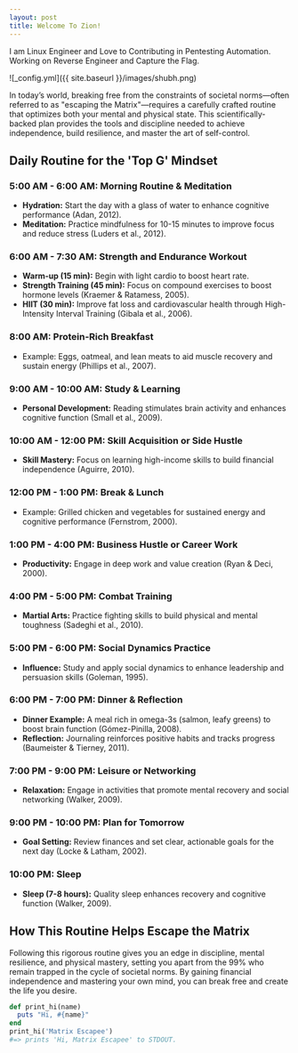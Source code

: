 ```yaml
---
layout: post
title: Welcome To Zion!
---
```


I am Linux Engineer and Love to Contributing in Pentesting  Automation. Working on  Reverse Engineer and Capture the Flag.

![_config.yml]({{ site.baseurl }}/images/shubh.png)

In today’s world, breaking free from the constraints of societal norms—often referred to as "escaping the Matrix"—requires a carefully crafted routine that optimizes both your mental and physical state. This scientifically-backed plan provides the tools and discipline needed to achieve independence, build resilience, and master the art of self-control.

## Daily Routine for the 'Top G' Mindset

### 5:00 AM - 6:00 AM: Morning Routine & Meditation
- **Hydration:** Start the day with a glass of water to enhance cognitive performance (Adan, 2012).
- **Meditation:** Practice mindfulness for 10-15 minutes to improve focus and reduce stress (Luders et al., 2012).

### 6:00 AM - 7:30 AM: Strength and Endurance Workout
- **Warm-up (15 min):** Begin with light cardio to boost heart rate.
- **Strength Training (45 min):** Focus on compound exercises to boost hormone levels (Kraemer & Ratamess, 2005).
- **HIIT (30 min):** Improve fat loss and cardiovascular health through High-Intensity Interval Training (Gibala et al., 2006).

### 8:00 AM: Protein-Rich Breakfast
- Example: Eggs, oatmeal, and lean meats to aid muscle recovery and sustain energy (Phillips et al., 2007).

### 9:00 AM - 10:00 AM: Study & Learning
- **Personal Development:** Reading stimulates brain activity and enhances cognitive function (Small et al., 2009).

### 10:00 AM - 12:00 PM: Skill Acquisition or Side Hustle
- **Skill Mastery:** Focus on learning high-income skills to build financial independence (Aguirre, 2010).

### 12:00 PM - 1:00 PM: Break & Lunch
- Example: Grilled chicken and vegetables for sustained energy and cognitive performance (Fernstrom, 2000).

### 1:00 PM - 4:00 PM: Business Hustle or Career Work
- **Productivity:** Engage in deep work and value creation (Ryan & Deci, 2000).

### 4:00 PM - 5:00 PM: Combat Training
- **Martial Arts:** Practice fighting skills to build physical and mental toughness (Sadeghi et al., 2010).

### 5:00 PM - 6:00 PM: Social Dynamics Practice
- **Influence:** Study and apply social dynamics to enhance leadership and persuasion skills (Goleman, 1995).

### 6:00 PM - 7:00 PM: Dinner & Reflection
- **Dinner Example:** A meal rich in omega-3s (salmon, leafy greens) to boost brain function (Gómez-Pinilla, 2008).
- **Reflection:** Journaling reinforces positive habits and tracks progress (Baumeister & Tierney, 2011).

### 7:00 PM - 9:00 PM: Leisure or Networking
- **Relaxation:** Engage in activities that promote mental recovery and social networking (Walker, 2009).

### 9:00 PM - 10:00 PM: Plan for Tomorrow
- **Goal Setting:** Review finances and set clear, actionable goals for the next day (Locke & Latham, 2002).

### 10:00 PM: Sleep
- **Sleep (7-8 hours):** Quality sleep enhances recovery and cognitive function (Walker, 2009).

## How This Routine Helps Escape the Matrix

Following this rigorous routine gives you an edge in discipline, mental resilience, and physical mastery, setting you apart from the 99% who remain trapped in the cycle of societal norms. By gaining financial independence and mastering your own mind, you can break free and create the life you desire.

```ruby
def print_hi(name)
  puts "Hi, #{name}"
end
print_hi('Matrix Escapee')
#=> prints 'Hi, Matrix Escapee' to STDOUT.
